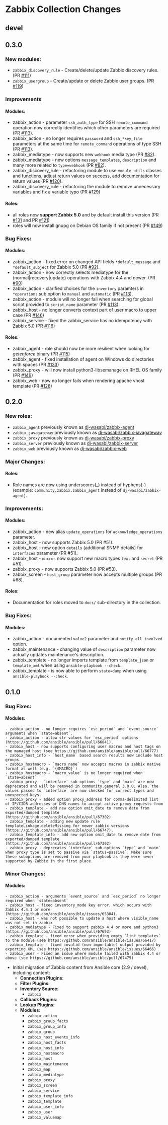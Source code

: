 # Zabbix Collection Changes

## devel

## 0.3.0

### New modules:
  - `zabbix_discovery_rule` - Create/delete/update Zabbix discovery rules. (PR [#111](https://github.com/ansible-collections/community.zabbix/pull/111))
  - `zabbix_usergroup` - Create/update or delete Zabbix user groups. (PR [#119](https://github.com/ansible-collections/community.zabbix/pull/119))

### Improvements
#### Modules:
  - zabbix_action - parameter `ssh_auth_type` for SSH `remote_command` operation now correctly identifies which other parameters are required (PR [#113](https://github.com/ansible-collections/community.zabbix/pull/113)).
  - zabbix_action - no longer requires `password` and `ssh_*key_file` parameters at the same time for `remote_command` operations of type SSH (PR [#113](https://github.com/ansible-collections/community.zabbix/pull/113)).
  - zabbix_mediatype - now supports new `webhook` media type (PR [#82](https://github.com/ansible-collections/community.zabbix/pull/82)).
  - zabbix_mediatype - new options `message_templates`, `description` and many more related to `type=webhook` (PR [#82](https://github.com/ansible-collections/community.zabbix/pull/82)).
  - zabbix_discovery_rule - refactoring module to use `module_utils` classes and functions, adjust return values on success, add documentation for return values (PR [#120](https://github.com/ansible-collections/community.zabbix/pull/120)).
  - zabbix_discovery_rule - refactoring the module to remove unnecessary variables and fix a variable typo (PR [#129](https://github.com/ansible-collections/community.zabbix/pull/129))

#### Roles:
  - all roles now **support Zabbix 5.0** and by default install this version (PR [#131](https://github.com/ansible-collections/community.zabbix/pull/131) and PR [#121](https://github.com/ansible-collections/community.zabbix/pull/121))
  - roles will now install gnupg on Debian OS family if not present (PR [#149](https://github.com/ansible-collections/community.zabbix/pull/149))

### Bug Fixes:
#### Modules:
  - zabbix_action - fixed error on changed API fields `*default_message` and `*default_subject` for Zabbix 5.0 (PR [#92](https://github.com/ansible-collections/community.zabbix/pull/92)).
  - zabbix_action - now correctly selects mediatype for the (normal|recovery|update) operations with Zabbix 4.4 and newer. (PR [#90](https://github.com/ansible-collections/community.zabbix/pull/90))
  - zabbix_action - clarified choices for the `inventory` paramters in `*operations` sub option to `manual` and `automatic` (PR [#113](https://github.com/ansible-collections/community.zabbix/pull/113)).
  - zabbix_action - module will no longer fail when searching for global script provided to `script_name` parameter (PR [#113](https://github.com/ansible-collections/community.zabbix/pull/113)).
  - zabbix_host - no longer converts context part of user macro to upper case (PR [#146](https://github.com/ansible-collections/community.zabbix/pull/146))
  - zabbix_service - fixed the zabbix_service has no idempotency with Zabbix 5.0 (PR [#116](https://github.com/ansible-collections/community.zabbix/pull/116))

#### Roles:
  - zabbix_agent - role should now be more resilient when looking for _getenforce_ binary (PR [#115](https://github.com/ansible-collections/community.zabbix/pull/115))
  - zabbix_agent - fixed installation of agent on Windows do directories with spaces (PR [#133](https://github.com/ansible-collections/community.zabbix/pull/133))
  - zabbix_proxy - will now install python3-libsemanage on RHEL OS family (PR [#149](https://github.com/ansible-collections/community.zabbix/pull/149))
  - zabbix_web - now no longer fails when rendering apache vhost template (PR [#128](https://github.com/ansible-collections/community.zabbix/pull/128))

## 0.2.0

### New roles:
  - `zabbix_agent` previously known as [dj-wasabi/zabbix-agent](https://galaxy.ansible.com/dj-wasabi/zabbix-agent)
  - `zabbix_javagateway` previously known as [dj-wasabi/zabbix-javagateway](https://galaxy.ansible.com/dj-wasabi/zabbix-javagateway)
  - `zabbix_proxy` previously known as [dj-wasabi/zabbix-proxy](https://galaxy.ansible.com/dj-wasabi/zabbix-proxy)
  - `zabbix_server` previously known as [dj-wasabi/zabbix-server](https://galaxy.ansible.com/dj-wasabi/zabbix-server)
  - `zabbix_web` previously known as [dj-wasabi/zabbix-web](https://galaxy.ansible.com/dj-wasabi/zabbix-web)

### Major Changes:
#### Roles:
  - Role names are now using underscores(\_) instead of hyphens(-) (example: `community.zabbix.zabbix_agent` instead of `dj-wasabi/zabbix-agent`).

### Improvements:
#### Modules:
  - zabbix_action - new alias `update_operations` for `acknowledge_operations` parameter.
  - zabbix_host - now supports Zabbix 5.0 (PR #51).
  - zabbix_host - new option `details` (additional SNMP details) for `interfaces` parameter (PR #51).
  - zabbix_host - `macros` now support new macro types `text` and `secret` (PR #51).
  - zabbix_proxy - now supports Zabbix 5.0 (PR #53).
  - zabbix_screen - `host_group` parameter now accepts multiple groups (PR #68).

#### Roles:
  - Documentation for roles moved to `docs/` sub-directory in the collection.

### Bug Fixes:
#### Modules:
  - zabbix_action - documented `value2` parameter and `notify_all_involved` option.
  - zabbix_maintenance - changing value of `description` parameter now actually updates maintenance's description.
  - zabbix_template - no longer imports template from `template_json` or `template_xml` when using `ansible-playbook --check`.
  - zabbix_template - is now able to perform `state=dump` when using `ansible-playbook --check`.

## 0.1.0

### Bug Fixes:
#### Modules:
    - zabbix_action - no longer requires `esc_period` and `event_source` arguments when `state=absent`.
    - zabbix_action - allow str values for `esc_period` options (https://github.com/ansible/ansible/pull/66841).
    - zabbix_host - now supports configuring user macros and host tags on the managed host (see https://github.com/ansible/ansible/pull/66777)
    - zabbix_host_info - `host_name` based search results now include host groups.
    - zabbix_hostmacro - `macro_name` now accepts macros in zabbix native format as well (e.g. `{$MACRO}`)
    - zabbix_hostmacro - `macro_value` is no longer required when `state=absent`
    - zabbix_proxy - `interface` sub-options `type` and `main` are now deprecated and will be removed in community.general 3.0.0. Also, the values passed to `interface` are now checked for correct types and unexpected keys.
    - zabbix_proxy - added option proxy_address for comma-delimited list of IP/CIDR addresses or DNS names to accept active proxy requests from
    - zabbix_template - add new option omit_date to remove date from exported/dumped template (https://github.com/ansible/ansible/pull/67302)
    - zabbix_template - adding new update rule templateLinkage.deleteMissing for newer zabbix versions (https://github.com/ansible/ansible/pull/66747).
    - zabbix_template_info - add new option omit_date to remove date from exported/dumped template (https://github.com/ansible/ansible/pull/67302)
    - zabbix_proxy - deprecates `interface` sub-options `type` and `main` when proxy type is set to passive via `status=passive`. Make sure these suboptions are removed from your playbook as they were never supported by Zabbix in the first place.

### Minor Changes:
#### Modules:
    - zabbix_action - arguments `event_source` and `esc_period` no longer required when `state=absent`
    - zabbix_host - fixed inventory_mode key error, which occurs with Zabbix 4.4.1 or more (https://github.com/ansible/ansible/issues/65304).
    - zabbix_host - was not possible to update a host where visible_name was not set in zabbix
    - zabbix_mediatype - Fixed to support zabbix 4.4 or more and python3 (https://github.com/ansible/ansible/pull/67693)
    - zabbix_template - fixed error when providing empty `link_templates` to the module (see https://github.com/ansible/ansible/issues/66417)
    - zabbix_template - fixed invalid (non-importable) output provided by exporting XML (see https://github.com/ansible/ansible/issues/66466)
    - zabbix_user - Fixed an issue where module failed with zabbix 4.4 or above (see https://github.com/ansible/ansible/pull/67475)

  - Initial migration of Zabbix content from Ansible core (2.9 / devel), including content:
    - **Connection Plugins**:
    - **Filter Plugins**:
    - **Inventory Source**:
      - `zabbix`
    - **Callback Plugins**:
    - **Lookup Plugins**:
    - **Modules**:
      - `zabbix_action`
      - `zabbix_group_facts`
      - `zabbix_group_info`
      - `zabbix_group`
      - `zabbix_host_events_info`
      - `zabbix_host_facts`
      - `zabbix_host_info`
      - `zabbix_hostmacro`
      - `zabbix_host`
      - `zabbix_maintenance`
      - `zabbix_map`
      - `zabbix_mediatype`
      - `zabbix_proxy`
      - `zabbix_screen`
      - `zabbix_service`
      - `zabbix_template_info`
      - `zabbix_template`
      - `zabbix_user_info`
      - `zabbix_user`
      - `zabbix_valuemap`
